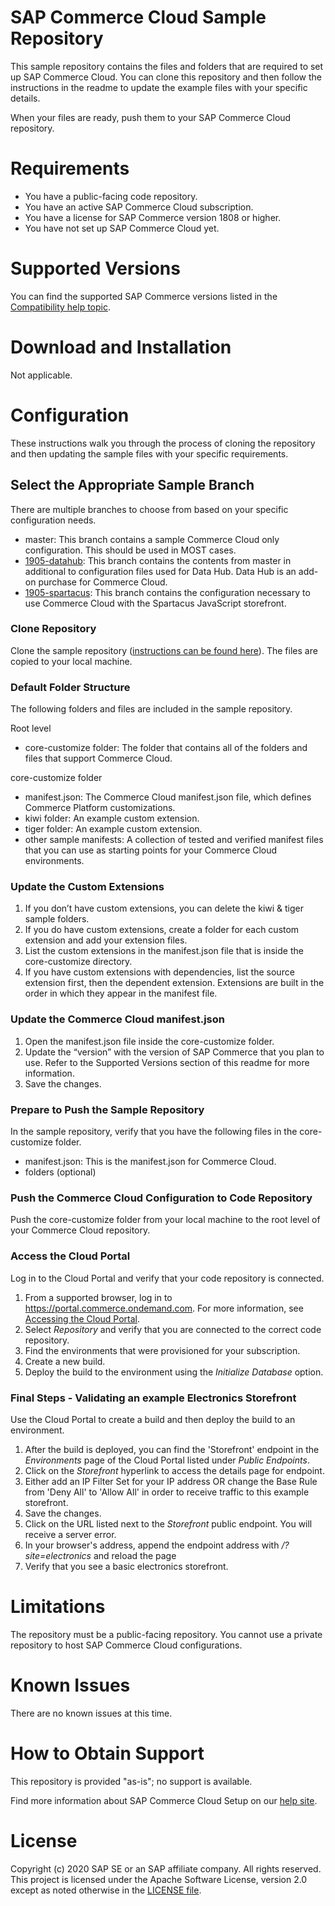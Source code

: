 # SAP Commerce Cloud Sample Repository

This sample repository contains the files and folders that are required to set up SAP Commerce Cloud.  You can clone this repository and then follow the instructions in the readme to update the example files with your specific details. 

When your files are ready, push them to your SAP Commerce Cloud repository.  

# Requirements

- You have a public-facing code repository.
- You have an active SAP Commerce Cloud subscription.
- You have a license for SAP Commerce version 1808 or higher.
- You have not set up SAP Commerce Cloud yet.

# Supported Versions

You can find the supported SAP Commerce versions listed in the [Compatibility help topic](https://help.sap.com/viewer/1be46286b36a4aa48205be5a96240672/SHIP/en-US/31ac209eb08f41bc92e9bbe5772fb949.html).

# Download and Installation
Not applicable.

# Configuration

These instructions walk you through the process of cloning the repository and then updating the sample files with your specific requirements. 

## Select the Appropriate Sample Branch

There are multiple branches to choose from based on your specific configuration needs.
- master: This branch contains a sample Commerce Cloud only configuration. This should be used in MOST cases.
- [1905-datahub](https://github.com/SAP-samples/cloud-commerce-sample-setup/tree/1905-datahub): This branch contains the contents from master in additional to configuration files used for Data Hub. Data Hub is an add-on purchase for Commerce Cloud. 
- [1905-spartacus](https://github.com/SAP-samples/cloud-commerce-sample-setup/tree/1905-spartacus): This branch contains the configuration necessary to use Commerce Cloud with the Spartacus JavaScript storefront.

### Clone Repository

Clone the sample repository ([instructions can be found here](https://help.github.com/articles/cloning-a-repository/)). The files are copied to your local machine.

### Default Folder Structure
The following folders and files are included in the sample repository.

Root level 
- core-customize folder: The folder that contains all of the folders and files that support Commerce Cloud.

core-customize folder
- manifest.json: The Commerce Cloud manifest.json file, which defines Commerce Platform customizations.
- kiwi folder: An example custom extension.
- tiger folder: An example custom extension.
- other sample manifests: A collection of tested and verified manifest files that you can use as starting points for your Commerce Cloud environments.

### Update the Custom Extensions

1. If you don’t have custom extensions, you can delete the kiwi & tiger sample folders.
2. If you do have custom extensions, create a folder for each custom extension and add your extension files.
3. List the custom extensions in the manifest.json file that is inside the core-customize directory. 
4. If you have custom extensions with dependencies, list the source extension first, then the dependent extension. Extensions are built in the order in which they appear in the manifest file.

### Update the Commerce Cloud manifest.json

1. Open the manifest.json file inside the core-customize folder. 
2. Update the “version” with the version of SAP Commerce that you plan to use. Refer to the Supported Versions section of this readme for more information.
3. Save the changes.

### Prepare to Push the Sample Repository
 
In the sample repository, verify that you have the following files in the core-customize folder.
 - manifest.json:  This is the manifest.json for Commerce Cloud.
 - <custom extension> folders (optional)

### Push the Commerce Cloud Configuration to Code Repository

Push the core-customize folder from your local machine to the root level of your Commerce Cloud repository.  

### Access the Cloud Portal

Log in to the Cloud Portal and verify that your code repository is connected.

1. From a supported browser, log in to https://portal.commerce.ondemand.com. For more information, see [Accessing the Cloud Portal](https://help.sap.com/viewer/0c2050f6d31f49ddb6eba18509060ae5/SHIP/en-US/bc745004669445478d0c0505d77e096c.html).
2. Select *Repository* and verify that you are connected to the correct code repository.
3. Find the environments that were provisioned for your subscription.
3. Create a new build.
4. Deploy the build to the environment using the *Initialize Database* option.

### Final Steps - Validating an example Electronics Storefront

Use the Cloud Portal to create a build and then deploy the build to an environment. 

1. After the build is deployed, you can find the 'Storefront' endpoint in the *Environments* page of the Cloud Portal listed under *Public Endpoints*.
2. Click on the *Storefront* hyperlink to access the details page for endpoint.
3. Either add an IP Filter Set for your IP address OR change the Base Rule from 'Deny All' to 'Allow All' in order to receive traffic to this example storefront.
4. Save the changes.
5. Click on the URL listed next to the *Storefront* public endpoint. You will receive a server error.
6. In your browser's address, append the endpoint address with */?site=electronics* and reload the page
7. Verify that you see a basic electronics storefront.

# Limitations

The repository must be a public-facing repository.  You cannot use a private repository to host SAP Commerce Cloud configurations. 

# Known Issues

There are no known issues at this time.

# How to Obtain Support

This repository is provided "as-is"; no support is available.

Find more information about SAP Commerce Cloud Setup on our [help site](https://help.sap.com/viewer/1be46286b36a4aa48205be5a96240672/SHIP/en-US/76450bc02bdf492689ca5e6d35c670e6.html).

# License
Copyright (c) 2020 SAP SE or an SAP affiliate company. All rights reserved. This project is licensed under the Apache Software License, version 2.0 except as noted otherwise in the [LICENSE file](https://github.wdf.sap.corp/staging-for-SAP-samples-public/cloud-commerce-sample-setup/blob/master/LICENSE).
